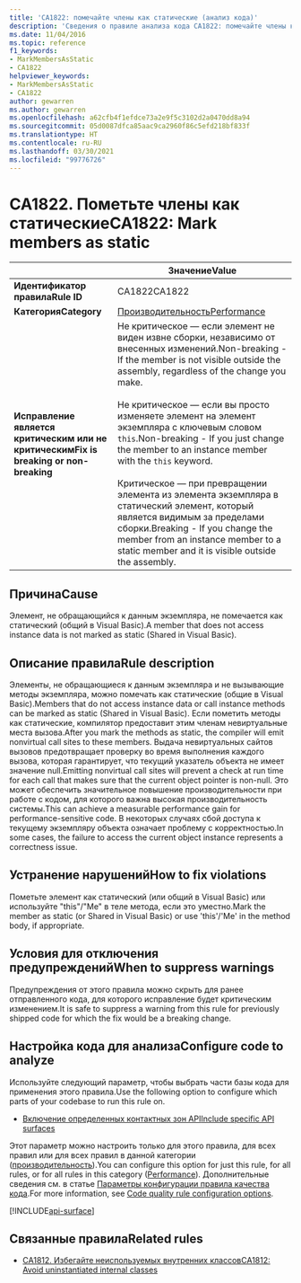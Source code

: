 ```yaml
---
title: 'CA1822: помечайте члены как статические (анализ кода)'
description: 'Сведения о правиле анализа кода CA1822: помечайте члены как статические'
ms.date: 11/04/2016
ms.topic: reference
f1_keywords:
- MarkMembersAsStatic
- CA1822
helpviewer_keywords:
- MarkMembersAsStatic
- CA1822
author: gewarren
ms.author: gewarren
ms.openlocfilehash: a62cfb4f1efdce73a2e9f5c3102d2a0470dd8a94
ms.sourcegitcommit: 05d0087dfca85aac9ca2960f86c5efd218bf833f
ms.translationtype: HT
ms.contentlocale: ru-RU
ms.lasthandoff: 03/30/2021
ms.locfileid: "99776726"
---
```

# <a name="ca1822-mark-members-as-static"></a><span data-ttu-id="df36e-103">CA1822. Пометьте члены как статические</span><span class="sxs-lookup"><span data-stu-id="df36e-103">CA1822: Mark members as static</span></span>

| | <span data-ttu-id="df36e-104">Значение</span><span class="sxs-lookup"><span data-stu-id="df36e-104">Value</span></span> |
|-|-|
| <span data-ttu-id="df36e-105">**Идентификатор правила**</span><span class="sxs-lookup"><span data-stu-id="df36e-105">**Rule ID**</span></span> |<span data-ttu-id="df36e-106">CA1822</span><span class="sxs-lookup"><span data-stu-id="df36e-106">CA1822</span></span>|
| <span data-ttu-id="df36e-107">**Категория**</span><span class="sxs-lookup"><span data-stu-id="df36e-107">**Category**</span></span> |[<span data-ttu-id="df36e-108">Производительность</span><span class="sxs-lookup"><span data-stu-id="df36e-108">Performance</span></span>](performance-warnings.md)|
| <span data-ttu-id="df36e-109">**Исправление является критическим или не критическим**</span><span class="sxs-lookup"><span data-stu-id="df36e-109">**Fix is breaking or non-breaking**</span></span> |<span data-ttu-id="df36e-110">Не критическое — если элемент не виден извне сборки, независимо от внесенных изменений.</span><span class="sxs-lookup"><span data-stu-id="df36e-110">Non-breaking - If the member is not visible outside the assembly, regardless of the change you make.</span></span><br /><br /><span data-ttu-id="df36e-111">Не критическое — если вы просто изменяете элемент на элемент экземпляра с ключевым словом `this`.</span><span class="sxs-lookup"><span data-stu-id="df36e-111">Non-breaking - If you just change the member to an instance member with the `this` keyword.</span></span><br/><br/><span data-ttu-id="df36e-112">Критическое — при превращении элемента из элемента экземпляра в статический элемент, который является видимым за пределами сборки.</span><span class="sxs-lookup"><span data-stu-id="df36e-112">Breaking - If you change the member from an instance member to a static member and it is visible outside the assembly.</span></span>|

## <a name="cause"></a><span data-ttu-id="df36e-113">Причина</span><span class="sxs-lookup"><span data-stu-id="df36e-113">Cause</span></span>

<span data-ttu-id="df36e-114">Элемент, не обращающийся к данным экземпляра, не помечается как статический (общий в Visual Basic).</span><span class="sxs-lookup"><span data-stu-id="df36e-114">A member that does not access instance data is not marked as static (Shared in Visual Basic).</span></span>

## <a name="rule-description"></a><span data-ttu-id="df36e-115">Описание правила</span><span class="sxs-lookup"><span data-stu-id="df36e-115">Rule description</span></span>

<span data-ttu-id="df36e-116">Элементы, не обращающиеся к данным экземпляра и не вызывающие методы экземпляра, можно помечать как статические (общие в Visual Basic).</span><span class="sxs-lookup"><span data-stu-id="df36e-116">Members that do not access instance data or call instance methods can be marked as static (Shared in Visual Basic).</span></span> <span data-ttu-id="df36e-117">Если пометить методы как статические, компилятор предоставит этим членам невиртуальные места вызова.</span><span class="sxs-lookup"><span data-stu-id="df36e-117">After you mark the methods as static, the compiler will emit nonvirtual call sites to these members.</span></span> <span data-ttu-id="df36e-118">Выдача невиртуальных сайтов вызовов предотвращает проверку во время выполнения каждого вызова, которая гарантирует, что текущий указатель объекта не имеет значение null.</span><span class="sxs-lookup"><span data-stu-id="df36e-118">Emitting nonvirtual call sites will prevent a check at run time for each call that makes sure that the current object pointer is non-null.</span></span> <span data-ttu-id="df36e-119">Это может обеспечить значительное повышение производительности при работе с кодом, для которого важна высокая производительность системы.</span><span class="sxs-lookup"><span data-stu-id="df36e-119">This can achieve a measurable performance gain for performance-sensitive code.</span></span> <span data-ttu-id="df36e-120">В некоторых случаях сбой доступа к текущему экземпляру объекта означает проблему с корректностью.</span><span class="sxs-lookup"><span data-stu-id="df36e-120">In some cases, the failure to access the current object instance represents a correctness issue.</span></span>

## <a name="how-to-fix-violations"></a><span data-ttu-id="df36e-121">Устранение нарушений</span><span class="sxs-lookup"><span data-stu-id="df36e-121">How to fix violations</span></span>

<span data-ttu-id="df36e-122">Пометьте элемент как статический (или общий в Visual Basic) или используйте "this"/"Me" в теле метода, если это уместно.</span><span class="sxs-lookup"><span data-stu-id="df36e-122">Mark the member as static (or Shared in Visual Basic) or use 'this'/'Me' in the method body, if appropriate.</span></span>

## <a name="when-to-suppress-warnings"></a><span data-ttu-id="df36e-123">Условия для отключения предупреждений</span><span class="sxs-lookup"><span data-stu-id="df36e-123">When to suppress warnings</span></span>

<span data-ttu-id="df36e-124">Предупреждения от этого правила можно скрыть для ранее отправленного кода, для которого исправление будет критическим изменением.</span><span class="sxs-lookup"><span data-stu-id="df36e-124">It is safe to suppress a warning from this rule for previously shipped code for which the fix would be a breaking change.</span></span>

## <a name="configure-code-to-analyze"></a><span data-ttu-id="df36e-125">Настройка кода для анализа</span><span class="sxs-lookup"><span data-stu-id="df36e-125">Configure code to analyze</span></span>

<span data-ttu-id="df36e-126">Используйте следующий параметр, чтобы выбрать части базы кода для применения этого правила.</span><span class="sxs-lookup"><span data-stu-id="df36e-126">Use the following option to configure which parts of your codebase to run this rule on.</span></span>

- [<span data-ttu-id="df36e-127">Включение определенных контактных зон API</span><span class="sxs-lookup"><span data-stu-id="df36e-127">Include specific API surfaces</span></span>](#include-specific-api-surfaces)

<span data-ttu-id="df36e-128">Этот параметр можно настроить только для этого правила, для всех правил или для всех правил в данной категории ([производительность](performance-warnings.md)).</span><span class="sxs-lookup"><span data-stu-id="df36e-128">You can configure this option for just this rule, for all rules, or for all rules in this category ([Performance](performance-warnings.md)).</span></span> <span data-ttu-id="df36e-129">Дополнительные сведения см. в статье [Параметры конфигурации правила качества кода](../code-quality-rule-options.md).</span><span class="sxs-lookup"><span data-stu-id="df36e-129">For more information, see [Code quality rule configuration options](../code-quality-rule-options.md).</span></span>

[!INCLUDE[api-surface](~/includes/code-analysis/api-surface.md)]

## <a name="related-rules"></a><span data-ttu-id="df36e-130">Связанные правила</span><span class="sxs-lookup"><span data-stu-id="df36e-130">Related rules</span></span>

- [<span data-ttu-id="df36e-131">CA1812. Избегайте неиспользуемых внутренних классов</span><span class="sxs-lookup"><span data-stu-id="df36e-131">CA1812: Avoid uninstantiated internal classes</span></span>](ca1812.md)
